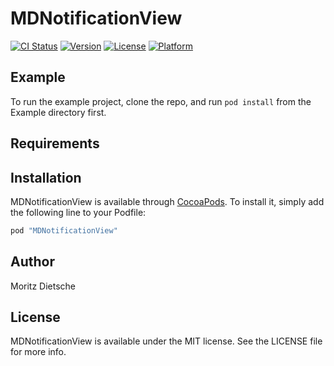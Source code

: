# MDNotificationView

[![CI Status](http://img.shields.io/travis/moritzdietsche/mdnotificationview.svg?style=flat)](https://travis-ci.org/moritzdietsche/mdnotificationview)
[![Version](https://img.shields.io/cocoapods/v/MDNotificationView.svg?style=flat)](http://cocoapods.org/pods/MDNotificationView)
[![License](https://img.shields.io/cocoapods/l/MDNotificationView.svg?style=flat)](http://cocoapods.org/pods/MDNotificationView)
[![Platform](https://img.shields.io/cocoapods/p/MDNotificationView.svg?style=flat)](http://cocoapods.org/pods/MDNotificationView)

## Example

To run the example project, clone the repo, and run `pod install` from the Example directory first.

## Requirements

## Installation

MDNotificationView is available through [CocoaPods](http://cocoapods.org). To install
it, simply add the following line to your Podfile:

```ruby
pod "MDNotificationView"
```

## Author

Moritz Dietsche

## License

MDNotificationView is available under the MIT license. See the LICENSE file for more info.
